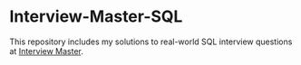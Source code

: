 # Interview-Master-SQL

This repository includes my solutions to real-world SQL interview questions at [Interview Master](https://www.interviewmaster.ai).
